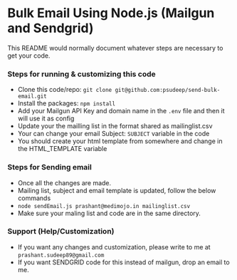 # Bulk Email Using Node.js (Mailgun and Sendgrid) #

This README would normally document whatever steps are necessary to get your code.

### Steps for running & customizing this code ###

* Clone this code/repo: `git clone git@github.com:psudeep/send-bulk-email.git`
* Install the packages: `npm install`
* Add your Mailgun API Key and domain name in the `.env` file and then it will use it as config
* Update your the mailling list in the format shared as mailinglist.csv
* Your can change your email Subject: `SUBJECT` variable in the code
* You should create your html template from somewhere and change in the HTML_TEMPLATE variable


### Steps for Sending email

* Once all the changes are made.
* Mailing list, subject and email template is updated, follow the below commands
* `node sendEmail.js prashant@medimojo.in mailinglist.csv`
* Make sure your maling list and code are in the same directory.

### Support (Help/Customization) ###

* If you want any changes and customization, please write to me at `prashant.sudeep89@gmail.com`
* If you want SENDGRID code for this instead of mailgun, drop an email to me.